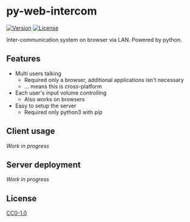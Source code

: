 # py-web-intercom

[![Version](https://img.shields.io/github/v/release/aKuad/py-web-intercom?label=version)](https://github.com/aKuad/py-web-intercom/releases) [![License](https://img.shields.io/github/license/aKuad/py-web-intercom)](https://github.com/aKuad/py-web-intercom/blob/main/LICENSE)

Inter-communication system on browser via LAN. Powered by python.

<!-- Screen shots here -->

## Features

- Multi users talking
  - Required only a browser, additional applications isn't necessary
  - ... means this is cross-platform
- Each user's input volume controlling
  - Also works on browsers
- Easy to setup the server
  - Required only python3 with pip

## Client usage

*Work in progress*

## Server deployment

*Work in progress*

## License

[CC0-1.0](https://github.com/aKuad/py-web-intercom/blob/main/LICENSE)
